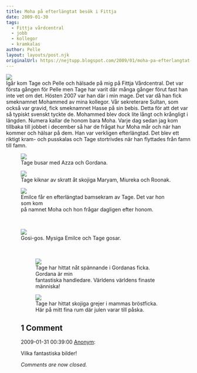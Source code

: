 ```yaml
---
title: Moha på efterlängtat besök i Fittja
date: 2009-01-30
tags: 
  - Fittja vårdcentral
  - jobb
  - kollegor
  - kramkalas	
author: Pelle
layout: layouts/post.njk
originalUrl: https://nejtupp.blogspot.com/2009/01/moha-pa-efterlangtat-besok-i-fittja.html
---
```


<img src="../../../../img/_MG_0514_1024pix.jpg"><br>Igår kom Tage och Pelle och hälsade på mig på Fittja Vårdcentral. Det var första gången för Pelle men Tage har varit där många gånger förut fast han inte vet om det. Hösten 2007 var han där i min mage. Det var då han fick smeknamnet Mohammed av mina kollegor. Vår sekreterare Sultan, som också var gravid, fick smeknamnet Hasse på sin bebis. Detta för att det var så typiskt svenskt tyckte de. Mohammed blev dock lite långt och krångligt i längden. Numera kallar de honom bara Moha. Varje dag sedan jag kom tillbaka till jobbet i december så har de frågat hur Moha mår och när han kommer och hälsar på dem. Han var verkligen efterlängtad. Det blev ett riktigt kram- och pusskalas och Tage stortrivdes när han flyttades från famn till famn.

<figure>
	<img src="../../../../img/_MG_0500_1024pix.jpg">
	<figcaption>Tage busar med Azza och Gordana.</figcaption>
</figure>

<figure>
	<img src="../../../../img/_MG_0534_1024pix.jpg">
	<figcaption>Tage kiknar av skratt åt skojiga Maryam, Miureka och Roonak.</figcaption>
</figure>

<figure>
	<img src="../../../../img/_MG_0545_1024pix.jpg">
	<figcaption>Emilce får en efterlängtad bamsekram av Tage. Det var hon som kom<br>på namnet Moha och hon frågar dagligen efter honom.</figcaption>
</figure><br><figure>
	<img src="../../../../img/_MG_0548_1024pix.jpg">
	<figcaption>Gosi-gos. Mysiga Emilce och Tage gosar.<br><br></span></span></div><br><figure>
	<img src="../../../../img/_MG_0491_1024pix.jpg">
	<figcaption>Tage har hittat nåt spännande i Gordanas ficka. Gordana är min<br>fantastiska handledare. Världens världens finaste människa!</figcaption>
</figure>

<figure>
	<img src="../../../../img/_MG_0555_1024pix.jpg">
	<figcaption>Tage har hittat skojiga grejer i mammas bröstficka.<br>Här på mitt fina rum där julen varar till påska.</figcaption>
</figure>

<div class="comments">
	<div class="comments-header"><h2>1 Comment</h2></div>
	<div class="comments-body">
			<div class="comment" id="comment-5906370545514898353">
				<p class="comment-header">
					<date datetime="2009-01-31T00:39:00.000+01:00">2009-01-31 00:39:00</date> 
					<a href="undefined" rel="nofollow">Anonym</a>:
				</p>
				<div class="comment-content"><p>Vilka fantastiska bilder!</p></div>
				<div class="comment-footer"></div>
			</div></div>
	<p class="comments-footer"><em>Comments are now closed.</em></p>
</div>